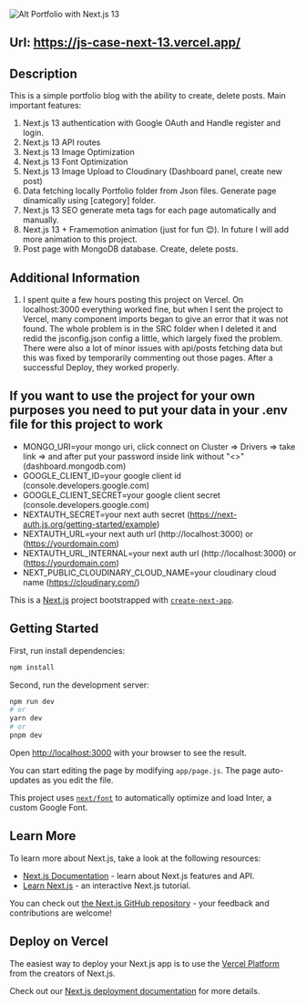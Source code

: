 ![Alt Portfolio with Next.js 13](https://portfolio-denis-web.vercel.app/assets/img/portfolio/small/js-case-portfolio__next-13-mobile.webp)

## Url: https://js-case-next-13.vercel.app/

## Description
This is a simple portfolio blog with the ability to create, delete posts. 
Main important features:
1. Next.js 13 authentication with Google OAuth and Handle register and login.
2. Next.js 13 API routes
3. Next.js 13 Image Optimization
4. Next.js 13 Font Optimization 
5. Next.js 13 Image Upload to Cloudinary (Dashboard panel, create new post)
6. Data fetching locally Portfolio folder from Json files. Generate page dinamically using [category] folder.
7. Next.js 13 SEO generate meta tags for each page automatically and manually.
8. Next.js 13 + Framemotion animation (just for fun 😊). In future I will add more animation to this project.
9. Post page with MongoDB database. Create, delete posts.

## Additional Information
1. I spent quite a few hours posting this project on Vercel. On localhost:3000 everything worked fine, but when I sent the project to Vercel, many component imports began to give an error that it was not found. The whole problem is in the SRC folder when I deleted it and redid the jsconfig.json config a little, which largely fixed the problem. There were also a lot of minor issues with api/posts fetching data but this was fixed by temporarily commenting out those pages. After a successful Deploy, they worked properly. 


## If you want to use the project for your own purposes you need to put your data in your .env file for this project to work
- MONGO_URI=your mongo uri, click connect on Cluster => Drivers => take link =>  and after put your password inside link without "<>" (dashboard.mongodb.com)
- GOOGLE_CLIENT_ID=your google client id (console.developers.google.com)
- GOOGLE_CLIENT_SECRET=your google client secret (console.developers.google.com)
- NEXTAUTH_SECRET=your next auth secret (https://next-auth.js.org/getting-started/example)
- NEXTAUTH_URL=your next auth url (http://localhost:3000) or (https://yourdomain.com)
- NEXTAUTH_URL_INTERNAL=your next auth url (http://localhost:3000) or (https://yourdomain.com)
- NEXT_PUBLIC_CLOUDINARY_CLOUD_NAME=your cloudinary cloud name (https://cloudinary.com/)


This is a [Next.js](https://nextjs.org/) project bootstrapped with [`create-next-app`](https://github.com/vercel/next.js/tree/canary/packages/create-next-app).

## Getting Started 
First, run install dependencies:

```bash
npm install
```

Second, run the development server:

```bash
npm run dev
# or
yarn dev
# or
pnpm dev
```

Open [http://localhost:3000](http://localhost:3000) with your browser to see the result.

You can start editing the page by modifying `app/page.js`. The page auto-updates as you edit the file.

This project uses [`next/font`](https://nextjs.org/docs/basic-features/font-optimization) to automatically optimize and load Inter, a custom Google Font.

## Learn More

To learn more about Next.js, take a look at the following resources:

- [Next.js Documentation](https://nextjs.org/docs) - learn about Next.js features and API.
- [Learn Next.js](https://nextjs.org/learn) - an interactive Next.js tutorial.

You can check out [the Next.js GitHub repository](https://github.com/vercel/next.js/) - your feedback and contributions are welcome!

## Deploy on Vercel

The easiest way to deploy your Next.js app is to use the [Vercel Platform](https://vercel.com/new?utm_medium=default-template&filter=next.js&utm_source=create-next-app&utm_campaign=create-next-app-readme) from the creators of Next.js.

Check out our [Next.js deployment documentation](https://nextjs.org/docs/deployment) for more details.
